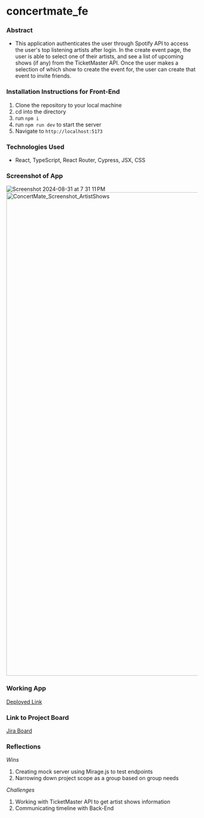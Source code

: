 # concertmate_fe

### Abstract
- This application authenticates the user through Spotify API to access the user's top listening artists after login. In the create event page, the user is able to select one of their artists, and see a list of upcoming shows (if any) from the TicketMaster API. Once the user makes a selection of which show to create the event for, the user can create that event to invite friends. 
  
### Installation Instructions for Front-End
1. Clone the repository to your local machine
2. cd into the directory
3. run `npm i`
4. run `npm run dev` to start the server
5. Navigate to `http://localhost:5173`
   
### Technologies Used
- React, TypeScript, React Router, Cypress, JSX, CSS
### Screenshot of App
![Screenshot 2024-08-31 at 7 31 11 PM](https://github.com/user-attachments/assets/1025d89c-db9e-4dd6-b3df-8a07d4d3d875)
 <img width="1268" alt="ConcertMate_Screenshot_ArtistShows" src="https://github.com/user-attachments/assets/d4ecc032-5f58-4622-9b05-c03901eb589d">

### Working App
[Deployed Link](http://concertmate-fe.vercel.app)

### Link to Project Board
[Jira Board](https://concertmate.atlassian.net/jira/software/projects/KAN/boards/1)

### Reflections
*Wins*
1. Creating mock server using Mirage.js to test endpoints
2. Narrowing down project scope as a group based on group needs
   
*Challenges*
1. Working with TicketMaster API to get artist shows information
2. Communicating timeline with Back-End 

